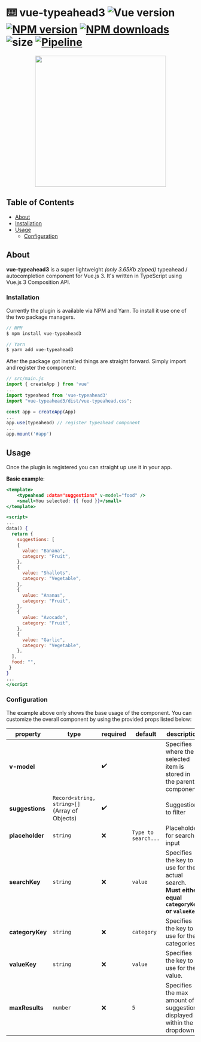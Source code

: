 # ⌨️ vue-typeahead3 ![Vue version](https://img.shields.io/badge/vue-3.2.6-brightgreen.svg) [![NPM version](https://img.shields.io/npm/v/vue-typeahead3.svg)](https://npmjs.com/package/vue-typeahead3) [![NPM downloads](https://img.shields.io/npm/dm/vue-typeahead3.svg)](https://npmjs.com/package/vue-typeahead3) ![size](https://img.shields.io/bundlephobia/min/vue-typeahead3) [![Pipeline](https://github.com/MrDeerly/vue-typeahead3/actions/workflows/main.yml/badge.svg)](https://github.com/MrDeerly/vue-typeahead3/actions/workflows/main.yml)
<div align="center">
<img src="https://s9.gifyu.com/images/typeahead.gif" width="350">
</div>

## Table of Contents

- [About](#sectionAbout)
- [Installation](#sectionInstall)
- [Usage](#sectionUsage)
  - [Configuration](#sectionConfiguration)

## About

<a name="sectionAbout"/>

**vue-typeahead3** is a super lightweight _(only 3.65Kb zipped)_ typeahead / autocompletion component for Vue.js 3. It's written in TypeScript using Vue.js 3 Composition API.

### Installation

<a name="sectionInstall"/>
Currently the plugin is available via NPM and Yarn. To install it use one of the two package managers.

```javascript
// NPM
$ npm install vue-typeahead3

// Yarn
$ yarn add vue-typeahead3
```

After the package got installed things are straight forward. Simply import and register the component:

```javascript
// src/main.js
import { createApp } from 'vue'
...
import typeahead from 'vue-typeahead3'
import "vue-typeahead3/dist/vue-typeahead.css";

const app = createApp(App)
...
app.use(typeahead) // register typeahead component
...
app.mount('#app')
```

## Usage

<a name="sectionUsage"/>

Once the plugin is registered you can straight up use it in your app.

**Basic example**:

```jsx
<template>
    <typeahead :data="suggestions" v-model="food" />
    <small>You selected: {{ food }}</small>
</template>

<script>
...
data() {
  return {
    suggestions: [
    {
      value: "Banana",
      category: "Fruit",
    },
    {
      value: "Shallots",
      category: "Vegetable",
    },
    {
      value: "Ananas",
      category: "Fruit",
    },
    {
      value: "Avocado",
      category: "Fruit",
    },
    {
      value: "Garlic",
      category: "Vegetable",
    },
  ],
  food: "",
 }
}
...
</script
```

### Configuration

<a name="sectionConfiguration"/>
The example above only shows the base usage of the component. You can customize the overall component by using the provided props listed below:

| property        | type                                          | required           | default             | description                                                                                             |
| --------------- | --------------------------------------------- | ------------------ | ------------------- | ------------------------------------------------------------------------------------------------------- |
| **v-model**     |                                               | :heavy_check_mark: |                     | Specifies where the selected item is stored in the parent component.                                    |
| **suggestions** | `Record<string, string>[]` (Array of Objects) | :heavy_check_mark: |                     | Suggestions to filter                                                                                   |
| **placeholder** | `string`                                      | :x:                | `Type to search...` | Placeholder for search input                                                                            |
| **searchKey**   | `string`                                      | :x:                | `value`             | Specifies the key to use for the actual search. <br/> **Must either equal `categoryKey` or `valueKey`** |
| **categoryKey** | `string`                                      | :x:                | `category`          | Specifies the key to use for the categories.                                                            |
| **valueKey**    | `string`                                      | :x:                | `value`             | Specifies the key to use for the value.                                                                 |
| **maxResults**  | `number`                                      | :x:                | `5`                 | Specifies the max amount of suggestions displayed within the dropdown.                                  |
